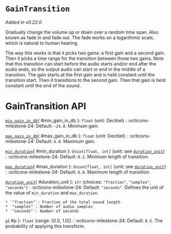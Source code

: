 # `GainTransition`

_Added in v0.22.0_

Gradually change the volume up or down over a random time span. Also known as
fade in and fade out. The fade works on a logarithmic scale, which is natural to
human hearing.

The way this works is that it picks two gains: a first gain and a second gain.
Then it picks a time range for the transition between those two gains.
Note that this transition can start before the audio starts and/or end after the
audio ends, so the output audio can start or end in the middle of a transition.
The gain starts at the first gain and is held constant until the transition start.
Then it transitions to the second gain. Then that gain is held constant until the
end of the sound.

# GainTransition API

[`min_gain_in_db`](#min_gain_in_db){ #min_gain_in_db }: `float` (unit: Decibel)
:   :octicons-milestone-24: Default: `-24.0`. Minimum gain.

[`max_gain_in_db`](#max_gain_in_db){ #max_gain_in_db }: `float` (unit: Decibel)
:   :octicons-milestone-24: Default: `6.0`. Maximum gain.

[`min_duration`](#min_duration){ #min_duration }: `Union[float, int]` (unit: see [`duration_unit`](#duration_unit))
:   :octicons-milestone-24: Default: `0.2`. Minimum length of transition.

[`max_duration`](#max_duration){ #max_duration }: `Union[float, int]` (unit: see [`duration_unit`](#duration_unit))
:   :octicons-milestone-24: Default: `6.0`. Maximum length of transition.

[`duration_unit`](#duration_unit){ #duration_unit }: `str` (choices: `"fraction"`, `"samples"`, `"seconds"`)
:   :octicons-milestone-24: Default: `"seconds"`. Defines the unit of the value of `min_duration` and `max_duration`.
    
    * `"fraction"`: Fraction of the total sound length
    * `"samples"`: Number of audio samples
    * `"seconds"`: Number of seconds

[`p`](#p){ #p }: `float` (range: [0.0, 1.0])
:   :octicons-milestone-24: Default: `0.5`. The probability of applying this transform.
